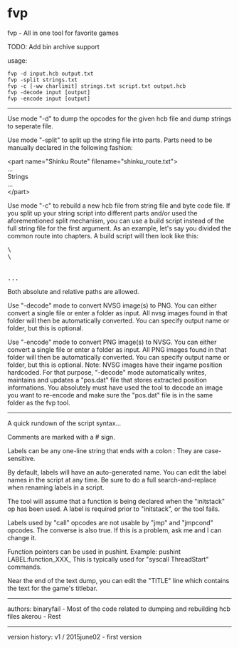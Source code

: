 # fvp
fvp - All in one tool for favorite games

TODO:
Add bin archive support

usage:

	fvp -d input.hcb output.txt
	fvp -split strings.txt
	fvp -c [-ww charlimit] strings.txt script.txt output.hcb
	fvp -decode input [output]
	fvp -encode input [output]

-------------

Use mode "-d" to dump the opcodes for the given hcb file and dump strings to seperate file.

Use mode "-split" to split up the string file into parts. Parts need to be manually declared in the following fashion:

\<part name="Shinku Route" filename="shinku_route.txt"\> <br>
... <br>
Strings <br>
... <br>
\</part\>

Use mode "-c" to rebuild a new hcb file from string file and byte code file. If you split up your string script
into different parts and/or used the aforementioned split mechanism, you can use a build script instead of the full
string file for the first argument. As an example, let's say you divided the common route into chapters. A build script
will then look like this:

<pre>
\<part filename="chapter_1.txt">
\<part filename="chapter_2.txt">
<part filename="chapter_3.txt">
<part filename="chapter_4.txt">
...
</pre>

Both absolute and relative paths are allowed.


Use "-decode" mode to convert NVSG image(s) to PNG. You can either convert a single file or enter a folder
as input. All nvsg images found in that folder will then be automatically converted. You can specify output name
or folder, but this is optional.

Use "-encode" mode to convert PNG image(s) to NVSG. You can either convert a single file or enter a folder
as input. All PNG images found in that folder will then be automatically converted. You can specify output name
or folder, but this is optional.
Note: NVSG images have their ingame position hardcoded. For that purpose, "-decode" mode automatically writes, maintains
and updates a "pos.dat" file that stores extracted position informations. You absolutely must have used the tool to
decode an image you want to re-encode and make sure the "pos.dat" file is in the same folder as the fvp tool.

-------------

A quick rundown of the script syntax...

Comments are marked with a # sign.

Labels can be any one-line string that ends with a colon :
They are case-sensitive.

By default, labels will have an auto-generated name.
You can edit the label names in the script at any time.
Be sure to do a full search-and-replace when renaming labels in a script.

The tool will assume that a function is being declared when the "initstack" op
has been used. A label is required prior to "initstack", or the tool fails.

Labels used by "call" opcodes are not usable by "jmp" and "jmpcond" opcodes.
The converse is also true. If this is a problem, ask me and I can change it.

Function pointers can be used in pushint. Example: pushint LABEL:function_XXX_
This is typically used for "syscall ThreadStart" commands.

Near the end of the text dump, you can edit the "TITLE" line which contains
the text for the game's titlebar.

-----------

authors:
binaryfail - Most of the code related to dumping and rebuilding hcb files
akerou - Rest

-----------

version history:
v1 / 2015june02 - first version

